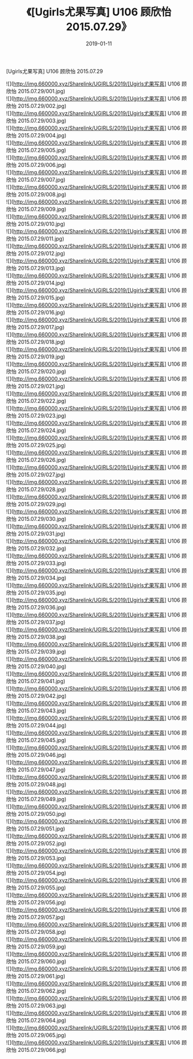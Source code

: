 ﻿---
layout: post
title:  《[Ugirls尤果写真] U106 顾欣怡 2015.07.29》
date:   2019-01-11
img: http://img.660000.xyz/Sharelink/UGIRLS/2019/[Ugirls尤果写真] U106 顾欣怡 2015.07.29/000.jpg
categories: [美女, 清纯, 唯美]
---

[Ugirls尤果写真] U106 顾欣怡 2015.07.29

 ![](http://img.660000.xyz/Sharelink/UGIRLS/2019/[Ugirls尤果写真] U106 顾欣怡 2015.07.29/001.jpg) <br>![](http://img.660000.xyz/Sharelink/UGIRLS/2019/[Ugirls尤果写真] U106 顾欣怡 2015.07.29/002.jpg) <br>![](http://img.660000.xyz/Sharelink/UGIRLS/2019/[Ugirls尤果写真] U106 顾欣怡 2015.07.29/003.jpg) <br>![](http://img.660000.xyz/Sharelink/UGIRLS/2019/[Ugirls尤果写真] U106 顾欣怡 2015.07.29/004.jpg) <br>![](http://img.660000.xyz/Sharelink/UGIRLS/2019/[Ugirls尤果写真] U106 顾欣怡 2015.07.29/005.jpg) <br>![](http://img.660000.xyz/Sharelink/UGIRLS/2019/[Ugirls尤果写真] U106 顾欣怡 2015.07.29/006.jpg) <br>![](http://img.660000.xyz/Sharelink/UGIRLS/2019/[Ugirls尤果写真] U106 顾欣怡 2015.07.29/007.jpg) <br>![](http://img.660000.xyz/Sharelink/UGIRLS/2019/[Ugirls尤果写真] U106 顾欣怡 2015.07.29/008.jpg) <br>![](http://img.660000.xyz/Sharelink/UGIRLS/2019/[Ugirls尤果写真] U106 顾欣怡 2015.07.29/009.jpg) <br>![](http://img.660000.xyz/Sharelink/UGIRLS/2019/[Ugirls尤果写真] U106 顾欣怡 2015.07.29/010.jpg) <br>![](http://img.660000.xyz/Sharelink/UGIRLS/2019/[Ugirls尤果写真] U106 顾欣怡 2015.07.29/011.jpg) <br>![](http://img.660000.xyz/Sharelink/UGIRLS/2019/[Ugirls尤果写真] U106 顾欣怡 2015.07.29/012.jpg) <br>![](http://img.660000.xyz/Sharelink/UGIRLS/2019/[Ugirls尤果写真] U106 顾欣怡 2015.07.29/013.jpg) <br>![](http://img.660000.xyz/Sharelink/UGIRLS/2019/[Ugirls尤果写真] U106 顾欣怡 2015.07.29/014.jpg) <br>![](http://img.660000.xyz/Sharelink/UGIRLS/2019/[Ugirls尤果写真] U106 顾欣怡 2015.07.29/015.jpg) <br>![](http://img.660000.xyz/Sharelink/UGIRLS/2019/[Ugirls尤果写真] U106 顾欣怡 2015.07.29/016.jpg) <br>![](http://img.660000.xyz/Sharelink/UGIRLS/2019/[Ugirls尤果写真] U106 顾欣怡 2015.07.29/017.jpg) <br>![](http://img.660000.xyz/Sharelink/UGIRLS/2019/[Ugirls尤果写真] U106 顾欣怡 2015.07.29/018.jpg) <br>![](http://img.660000.xyz/Sharelink/UGIRLS/2019/[Ugirls尤果写真] U106 顾欣怡 2015.07.29/019.jpg) <br>![](http://img.660000.xyz/Sharelink/UGIRLS/2019/[Ugirls尤果写真] U106 顾欣怡 2015.07.29/020.jpg) <br>![](http://img.660000.xyz/Sharelink/UGIRLS/2019/[Ugirls尤果写真] U106 顾欣怡 2015.07.29/021.jpg) <br>![](http://img.660000.xyz/Sharelink/UGIRLS/2019/[Ugirls尤果写真] U106 顾欣怡 2015.07.29/022.jpg) <br>![](http://img.660000.xyz/Sharelink/UGIRLS/2019/[Ugirls尤果写真] U106 顾欣怡 2015.07.29/023.jpg) <br>![](http://img.660000.xyz/Sharelink/UGIRLS/2019/[Ugirls尤果写真] U106 顾欣怡 2015.07.29/024.jpg) <br>![](http://img.660000.xyz/Sharelink/UGIRLS/2019/[Ugirls尤果写真] U106 顾欣怡 2015.07.29/025.jpg) <br>![](http://img.660000.xyz/Sharelink/UGIRLS/2019/[Ugirls尤果写真] U106 顾欣怡 2015.07.29/026.jpg) <br>![](http://img.660000.xyz/Sharelink/UGIRLS/2019/[Ugirls尤果写真] U106 顾欣怡 2015.07.29/027.jpg) <br>![](http://img.660000.xyz/Sharelink/UGIRLS/2019/[Ugirls尤果写真] U106 顾欣怡 2015.07.29/028.jpg) <br>![](http://img.660000.xyz/Sharelink/UGIRLS/2019/[Ugirls尤果写真] U106 顾欣怡 2015.07.29/029.jpg) <br>![](http://img.660000.xyz/Sharelink/UGIRLS/2019/[Ugirls尤果写真] U106 顾欣怡 2015.07.29/030.jpg) <br>![](http://img.660000.xyz/Sharelink/UGIRLS/2019/[Ugirls尤果写真] U106 顾欣怡 2015.07.29/031.jpg) <br>![](http://img.660000.xyz/Sharelink/UGIRLS/2019/[Ugirls尤果写真] U106 顾欣怡 2015.07.29/032.jpg) <br>![](http://img.660000.xyz/Sharelink/UGIRLS/2019/[Ugirls尤果写真] U106 顾欣怡 2015.07.29/033.jpg) <br>![](http://img.660000.xyz/Sharelink/UGIRLS/2019/[Ugirls尤果写真] U106 顾欣怡 2015.07.29/034.jpg) <br>![](http://img.660000.xyz/Sharelink/UGIRLS/2019/[Ugirls尤果写真] U106 顾欣怡 2015.07.29/035.jpg) <br>![](http://img.660000.xyz/Sharelink/UGIRLS/2019/[Ugirls尤果写真] U106 顾欣怡 2015.07.29/036.jpg) <br>![](http://img.660000.xyz/Sharelink/UGIRLS/2019/[Ugirls尤果写真] U106 顾欣怡 2015.07.29/037.jpg) <br>![](http://img.660000.xyz/Sharelink/UGIRLS/2019/[Ugirls尤果写真] U106 顾欣怡 2015.07.29/038.jpg) <br>![](http://img.660000.xyz/Sharelink/UGIRLS/2019/[Ugirls尤果写真] U106 顾欣怡 2015.07.29/039.jpg) <br>![](http://img.660000.xyz/Sharelink/UGIRLS/2019/[Ugirls尤果写真] U106 顾欣怡 2015.07.29/040.jpg) <br>![](http://img.660000.xyz/Sharelink/UGIRLS/2019/[Ugirls尤果写真] U106 顾欣怡 2015.07.29/041.jpg) <br>![](http://img.660000.xyz/Sharelink/UGIRLS/2019/[Ugirls尤果写真] U106 顾欣怡 2015.07.29/042.jpg) <br>![](http://img.660000.xyz/Sharelink/UGIRLS/2019/[Ugirls尤果写真] U106 顾欣怡 2015.07.29/043.jpg) <br>![](http://img.660000.xyz/Sharelink/UGIRLS/2019/[Ugirls尤果写真] U106 顾欣怡 2015.07.29/044.jpg) <br>![](http://img.660000.xyz/Sharelink/UGIRLS/2019/[Ugirls尤果写真] U106 顾欣怡 2015.07.29/045.jpg) <br>![](http://img.660000.xyz/Sharelink/UGIRLS/2019/[Ugirls尤果写真] U106 顾欣怡 2015.07.29/046.jpg) <br>![](http://img.660000.xyz/Sharelink/UGIRLS/2019/[Ugirls尤果写真] U106 顾欣怡 2015.07.29/047.jpg) <br>![](http://img.660000.xyz/Sharelink/UGIRLS/2019/[Ugirls尤果写真] U106 顾欣怡 2015.07.29/048.jpg) <br>![](http://img.660000.xyz/Sharelink/UGIRLS/2019/[Ugirls尤果写真] U106 顾欣怡 2015.07.29/049.jpg) <br>![](http://img.660000.xyz/Sharelink/UGIRLS/2019/[Ugirls尤果写真] U106 顾欣怡 2015.07.29/050.jpg) <br>![](http://img.660000.xyz/Sharelink/UGIRLS/2019/[Ugirls尤果写真] U106 顾欣怡 2015.07.29/051.jpg) <br>![](http://img.660000.xyz/Sharelink/UGIRLS/2019/[Ugirls尤果写真] U106 顾欣怡 2015.07.29/052.jpg) <br>![](http://img.660000.xyz/Sharelink/UGIRLS/2019/[Ugirls尤果写真] U106 顾欣怡 2015.07.29/053.jpg) <br>![](http://img.660000.xyz/Sharelink/UGIRLS/2019/[Ugirls尤果写真] U106 顾欣怡 2015.07.29/054.jpg) <br>![](http://img.660000.xyz/Sharelink/UGIRLS/2019/[Ugirls尤果写真] U106 顾欣怡 2015.07.29/055.jpg) <br>![](http://img.660000.xyz/Sharelink/UGIRLS/2019/[Ugirls尤果写真] U106 顾欣怡 2015.07.29/056.jpg) <br>![](http://img.660000.xyz/Sharelink/UGIRLS/2019/[Ugirls尤果写真] U106 顾欣怡 2015.07.29/057.jpg) <br>![](http://img.660000.xyz/Sharelink/UGIRLS/2019/[Ugirls尤果写真] U106 顾欣怡 2015.07.29/058.jpg) <br>![](http://img.660000.xyz/Sharelink/UGIRLS/2019/[Ugirls尤果写真] U106 顾欣怡 2015.07.29/059.jpg) <br>![](http://img.660000.xyz/Sharelink/UGIRLS/2019/[Ugirls尤果写真] U106 顾欣怡 2015.07.29/060.jpg) <br>![](http://img.660000.xyz/Sharelink/UGIRLS/2019/[Ugirls尤果写真] U106 顾欣怡 2015.07.29/061.jpg) <br>![](http://img.660000.xyz/Sharelink/UGIRLS/2019/[Ugirls尤果写真] U106 顾欣怡 2015.07.29/062.jpg) <br>![](http://img.660000.xyz/Sharelink/UGIRLS/2019/[Ugirls尤果写真] U106 顾欣怡 2015.07.29/063.jpg) <br>![](http://img.660000.xyz/Sharelink/UGIRLS/2019/[Ugirls尤果写真] U106 顾欣怡 2015.07.29/064.jpg) <br>![](http://img.660000.xyz/Sharelink/UGIRLS/2019/[Ugirls尤果写真] U106 顾欣怡 2015.07.29/065.jpg) <br>![](http://img.660000.xyz/Sharelink/UGIRLS/2019/[Ugirls尤果写真] U106 顾欣怡 2015.07.29/066.jpg) <br>